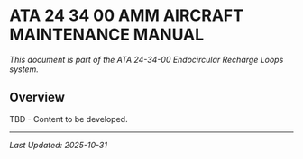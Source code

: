 # ATA 24 34 00 AMM AIRCRAFT MAINTENANCE MANUAL

*This document is part of the ATA 24-34-00 Endocircular Recharge Loops system.*

## Overview

TBD - Content to be developed.

---

*Last Updated: 2025-10-31*
